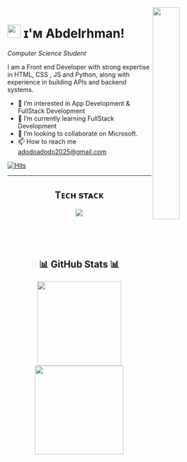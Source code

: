 <!--Night Owl image-->
<div>
  <img align="right" width="35%" src="https://owlbertsio-resized.s3.amazonaws.com/Popper.psd.full.png">
</div>


<!--Header Name-->
# <img src="https://emojis.slackmojis.com/emojis/images/1531849430/4246/blob-sunglasses.gif?1531849430" width="30"/> ɪ'ᴍ Abdelrhman! 
*Computer Science Student*
<br /> 

<!--Start Intro-->               
<p align="left">I am a Front end Developer with strong expertise in HTML, CSS , JS and Python, along with experience in building APIs and backend systems.</p>

- 👀 I’m interested in App Development & FullStack Development
- 🌱 I’m currently learning FullStack Development
- 💞️ I’m looking to collaborate on Microsoft.
- 📫 How to reach me adodoadodo2025@gmail.com
<!--End Intro-->


<!--Profile Count Badge-->
[![Hits](https://hits.sh/github.com/AbdoXCode/README.md.svg?label=PROFILE%20VIEWS&extraCount=332)](https://hits.sh/github.com/AbdoXCode/README.md/)

<hr/>



<!--Languages and Tools-->       
<h2 align="center">Tᴇᴄʜ sᴛᴀᴄᴋ</h2>
<p align="center">
  <a href="https://skillicons.dev">
    <img src="https://skillicons.dev/icons?i=html,css,js,react,nodejs,expressjs,python,postgres" />
  </a>
</p>


<!--End Languages and Tools-->     

<br/>
<br/>
<br/>


<!--Status-->
<h2 align="center">📊 GitHub Stats 📊</h2>

<div align="center">
  <a href="https://github.com/AbdoXCode/github-readme-stats">
  <img height=190 align="center" src="https://github-readme-stats.vercel.app/api?username=AbdoXCode&theme=react" />
</a>
<a href="https://github.com/anuraghazra/convoychat">
  <img height=200 align="center" src="https://github-readme-stats.vercel.app/api/top-langs?username=AbdoXCode&theme=react&layout=compact&langs_count=8&card_width=320" />
</a>
</div>
<!--End Status-->


